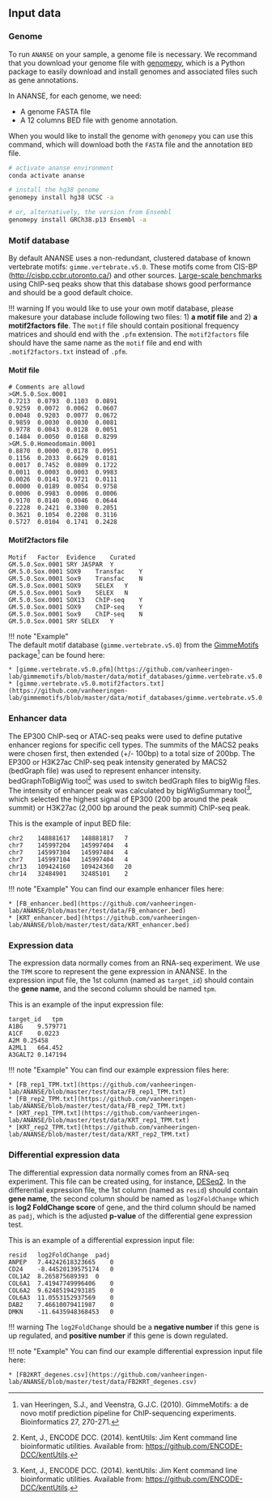 ## Input data

### Genome

To run `ANANSE` on your sample, a genome file is necessary. We recommand that you download your genome file with [genomepy](https://github.com/vanheeringen-lab/genomepy), which is a Python package to easily download and install genomes and associated files such as gene annotations.

In ANANSE, for each genome, we need:

* A genome FASTA file
* A 12 columns BED file with genome annotation. 

When you would like to install the genome with `genomepy` you can use this command, which will download both the `FASTA` file and the annotation `BED` file.

``` bash
# activate ananse environment
conda activate ananse

# install the hg38 genome
genomepy install hg38 UCSC -a

# or, alternatively, the version from Ensembl
genomepy install GRCh38.p13 Ensembl -a
```

### Motif database

By default ANANSE uses a non-redundant, clustered database of known vertebrate motifs: `gimme.vertebrate.v5.0`. These motifs come from CIS-BP (http://cisbp.ccbr.utoronto.ca/) and other sources. [Large-scale benchmarks](https://www.biorxiv.org/content/10.1101/474403v1.full) using ChIP-seq peaks show that this database shows good performance and should be a good default choice. 

!!! warning
    If you would like to use your own motif database, please makesure your database include following two files: 1) **a motif file** and 2) **a motif2factors file**.
    The `motif` file should contain positional frequency matrices and should end with the `.pfm` extension. The `motif2factors` file should have the same name as  the `motif` file and end with `.motif2factors.txt` instead of `.pfm`.

#### Motif file

```    
# Comments are allowd
>GM.5.0.Sox.0001
0.7213	0.0793	0.1103	0.0891
0.9259	0.0072	0.0062	0.0607
0.0048	0.9203	0.0077	0.0672
0.9859	0.0030	0.0030	0.0081
0.9778	0.0043	0.0128	0.0051
0.1484	0.0050	0.0168	0.8299
>GM.5.0.Homeodomain.0001
0.8870	0.0000	0.0178	0.0951
0.1156	0.2033	0.6629	0.0181
0.0017	0.7452	0.0809	0.1722
0.0011	0.0003	0.0003	0.9983
0.0026	0.0141	0.9721	0.0111
0.0000	0.0189	0.0054	0.9758
0.0006	0.9983	0.0006	0.0006
0.9170	0.0140	0.0046	0.0644
0.2228	0.2421	0.3300	0.2051
0.3621	0.1054	0.2208	0.3116
0.5727	0.0104	0.1741	0.2428
```

#### Motif2factors file  

```
Motif	Factor	Evidence	Curated
GM.5.0.Sox.0001	SRY	JASPAR	Y
GM.5.0.Sox.0001	SOX9	Transfac	Y
GM.5.0.Sox.0001	Sox9	Transfac	N
GM.5.0.Sox.0001	SOX9	SELEX	Y
GM.5.0.Sox.0001	Sox9	SELEX	N
GM.5.0.Sox.0001	SOX13	ChIP-seq	Y
GM.5.0.Sox.0001	SOX9	ChIP-seq	Y
GM.5.0.Sox.0001	Sox9	ChIP-seq	N
GM.5.0.Sox.0001	SRY	SELEX	Y
```

!!! note "Example"  
    The default motif database (`gimme.vertebrate.v5.0`) from the [GimmeMotifs](https://github.com/vanheeringen-lab/gimmemotifs) package[^1] can be found here:  

    * [gimme.vertebrate.v5.0.pfm](https://github.com/vanheeringen-lab/gimmemotifs/blob/master/data/motif_databases/gimme.vertebrate.v5.0.pfm)  
    * [gimme.vertebrate.v5.0.motif2factors.txt](https://github.com/vanheeringen-lab/gimmemotifs/blob/master/data/motif_databases/gimme.vertebrate.v5.0.motif2factors.txt)

### Enhancer data

The EP300 ChIP-seq or ATAC-seq peaks were used to define putative enhancer regions for specific cell types. The summits of the MACS2 peaks were chosen first, then extended (+/- 100bp) to a total size of 200bp. The EP300 or H3K27ac ChIP-seq peak intensity generated by MACS2 (bedGraph file) was used to represent enhancer intensity. bedGraphToBigWig tool[^2] was used to switch bedGraph files to bigWig files. The intensity of enhancer peak was calculated by bigWigSummary tool[^2], which selected the highest signal of EP300 (200 bp around the peak summit) or H3K27ac (2,000 bp around the peak summit) ChIP-seq peak.

This is the example of input BED file:

```
chr2	148881617	148881817	7
chr7	145997204	145997404	4
chr7	145997304	145997404	4
chr7	145997104	145997404	4
chr13	109424160	109424360	20
chr14	32484901	32485101	2
```

!!! note "Example"
    You can find our example enhancer files here: 

    * [FB_enhancer.bed](https://github.com/vanheeringen-lab/ANANSE/blob/master/test/data/FB_enhancer.bed)  
    * [KRT_enhancer.bed](https://github.com/vanheeringen-lab/ANANSE/blob/master/test/data/KRT_enhancer.bed)

### Expression data

The expression data normally comes from an RNA-seq experiment. We use the `TPM` score to represent the gene expression in ANANSE. In the expression input file, the 1st column (named as `target_id`) should contain the **gene name**, and the second column should be named `tpm`.

This is an example of the input expression file:

```
target_id	tpm
A1BG	9.579771
A1CF	0.0223
A2M	0.25458
A2ML1	664.452
A3GALT2	0.147194
```

!!! note "Example"
    You can find our example expression files here:  

    * [FB_rep1_TPM.txt](https://github.com/vanheeringen-lab/ANANSE/blob/master/test/data/FB_rep1_TPM.txt)  
    * [FB_rep2_TPM.txt](https://github.com/vanheeringen-lab/ANANSE/blob/master/test/data/FB_rep2_TPM.txt)  
    * [KRT_rep1_TPM.txt](https://github.com/vanheeringen-lab/ANANSE/blob/master/test/data/KRT_rep1_TPM.txt)  
    * [KRT_rep2_TPM.txt](https://github.com/vanheeringen-lab/ANANSE/blob/master/test/data/KRT_rep2_TPM.txt)  

### Differential expression data

The differential expression data normally comes from an RNA-seq experiment. This file can be created using, for instance, [DESeq2](https://bioconductor.org/packages/release/bioc/html/DESeq2.html). In the differential expression file, the 1st column (named as `resid`) should contain **gene name**, the second column should be named as `log2FoldChange` which is **log2 FoldChange score** of gene, and the third column should be named as `padj`, which is the adjusted **p-value** of the differential gene expression test. 

This is an example of a differential expression input file:

```
resid	log2FoldChange	padj
ANPEP	7.44242618323665	0
CD24	-8.44520139575174	0
COL1A2	8.265875689393	0
COL6A1	7.41947749996406	0
COL6A2	9.62485194293185	0
COL6A3	11.0553152937569	0
DAB2	7.46610079411987	0
DMKN	-11.6435948368453	0
```
!!! warning
    The `log2FoldChange` should be a **negative number** if this gene is up regulated, and **positive number** if this gene is down regulated.

!!! note "Example"
    You can find our example differential expression input file here:  

    * [FB2KRT_degenes.csv](https://github.com/vanheeringen-lab/ANANSE/blob/master/test/data/FB2KRT_degenes.csv)  

[^1]: van Heeringen, S.J., and Veenstra, G.J.C. (2010). GimmeMotifs: a de novo motif prediction pipeline for ChIP-sequencing experiments. Bioinformatics 27, 270-271.
[^2]: Kent, J., ENCODE DCC. (2014). kentUtils: Jim Kent command line bioinformatic utilities. Available from: https://github.com/ENCODE-DCC/kentUtils.
